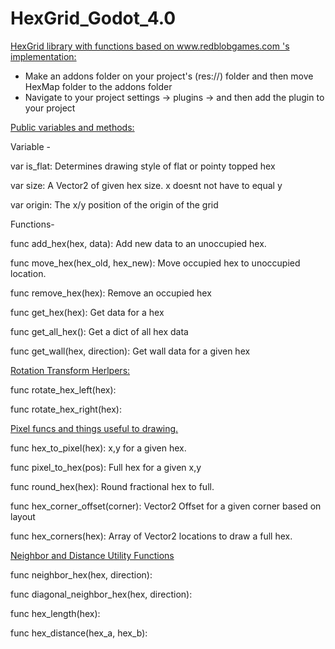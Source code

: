 # HexGrid_Godot_4.0
<u>HexGrid library with functions based on www.redblobgames.com 's implementation:</u>

 - Make an addons folder on your project's (res://) folder and then move HexMap folder to the addons folder
 - Navigate to your project settings -> plugins -> and then add the plugin to your project

<u>Public variables and methods:</u>


Variable - 

  var is_flat: Determines drawing style of flat or pointy topped hex

  var size: A Vector2 of given hex size. x doesnt not have to equal y

  var origin: The x/y position of the origin of the grid


Functions- 

  func add_hex(hex, data): Add new data to an unoccupied hex.

  func move_hex(hex_old, hex_new): Move occupied hex to unoccupied location.

  func remove_hex(hex): Remove an occupied hex

  func get_hex(hex): Get data for a hex

  func get_all_hex(): Get a dict of all hex data

  func get_wall(hex, direction): Get wall data for a given hex

<u>Rotation Transform Herlpers:</u>

  func rotate_hex_left(hex):

  func rotate_hex_right(hex):



<u>Pixel funcs and things useful to drawing.</u>



  func hex_to_pixel(hex): x,y for a given hex.

  func pixel_to_hex(pos): Full hex for a given x,y

  func round_hex(hex): Round fractional hex to full.

  func hex_corner_offset(corner): Vector2 Offset for a given corner based on layout

  func hex_corners(hex): Array of Vector2 locations to draw a full hex.


<u>Neighbor and Distance Utility Functions</u>



  func neighbor_hex(hex, direction):

  func diagonal_neighbor_hex(hex, direction):

  func hex_length(hex):

  func hex_distance(hex_a, hex_b):
```

   
